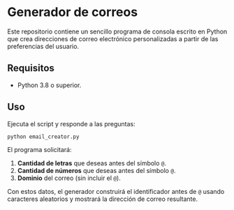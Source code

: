 # Generador de correos

Este repositorio contiene un sencillo programa de consola escrito en Python
que crea direcciones de correo electrónico personalizadas a partir de las
preferencias del usuario.

## Requisitos

* Python 3.8 o superior.

## Uso

Ejecuta el script y responde a las preguntas:

```bash
python email_creator.py
```

El programa solicitará:

1. **Cantidad de letras** que deseas antes del símbolo `@`.
2. **Cantidad de números** que deseas antes del símbolo `@`.
3. **Dominio** del correo (sin incluir el `@`).

Con estos datos, el generador construirá el identificador antes de `@` usando
caracteres aleatorios y mostrará la dirección de correo resultante.
